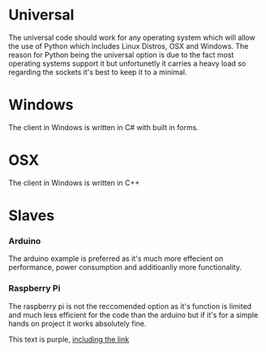 <h1>Universal</h1>
<p>The universal code should work for any operating system which will allow the use of Python which includes Linux Distros, OSX and Windows. The reason for Python being the universal option is due to the fact most operating systems support it but unfortunetly it carries a heavy load so regarding the sockets it's best to keep it to a minimal.</p>
<h1>Windows</h1>
<p>The client in Windows is written in C# with built in forms.</p>
<h1>OSX</h1>
<p>The client in Windows is written in C++</p>
<h1>Slaves</h1>
<h3>Arduino</h3>
<p>The arduino example is preferred as it's much more effecient on performance, power consumption and additioanlly more functionality.</p>
<h3>Raspberry Pi</h3>
<p>The raspberry pi is not the reccomended option as it's function is limited and much less efficient for the code than the arduino but if it's for a simple hands on project it works absolutely fine.</p>
<div class="text-purple">
  This text is purple, <a href="#" class="text-inherit">including the link</a>
</div>
